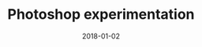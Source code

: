 ---
title: Photoshop experimentation
year: 2018
date: 2018-01-02
categories: Image
image: /images/blog/hipster-mulitple-exposure-1-740x751.jpg
size: large
---